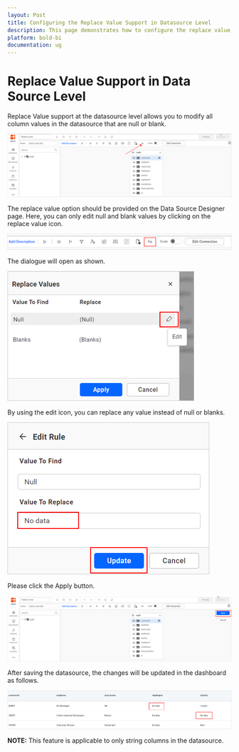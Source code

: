 ```yaml
---
layout: Post
title: Configuring the Replace Value Support in Datasource Level
description: This page demonstrates how to configure the replace value support at Datasource level in Bold BI Embedded
platform: bold-bi
documentation: ug
---
```


# Replace Value Support in Data Source Level

Replace Value support at the datasource level allows you to modify all column values in the datasource that are null or blank.

  ![Replace icon](/static/assets/working-with-datasource/configuring-replace-value/images/sshot1.png)

The replace value option should be provided on the Data Source Designer page. Here, you can only edit null and blank values by clicking on the replace value icon.

![Replace value icon](/static/assets/working-with-datasource/configuring-replace-value/images/sshot-2.png)

The dialogue will open as shown.

  ![Edit icon](/static/assets/working-with-datasource/configuring-replace-value/images/sshot-3.png)

By using the edit icon, you can replace any value instead of null or blanks.

  ![Null value replace](/static/assets/working-with-datasource/configuring-replace-value/images/sshot-4.png)

Please click the Apply button.
 
  ![Save button](/static/assets/working-with-datasource/configuring-replace-value/images/sshot-5.png)

After saving the datasource, the changes will be updated in the dashboard as follows.

 ![Null value replace output](/static/assets/working-with-datasource/configuring-replace-value/images/sshot-6.png)

 **NOTE:** This feature is applicable to only string columns in the datasource.